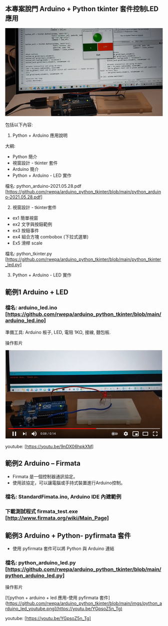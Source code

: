 ## 本專案說門 Arduino + Python tkinter 套件控制LED應用

![image](https://github.com/rwepa/arduino_python_tkinter/blob/main/imgs/arduino_tkinter_led.png)

包括以下內容:

1. Python + Arduino 應用說明

大綱:

+ Python 簡介
+ 視窗設計 - tkinter 套件
+ Arduino 簡介
+ Python + Arduino - LED 實作

檔名: python_arduino-2021.05.28.pdf
[https://github.com/rwepa/arduino_python_tkinter/blob/main/python_arduino-2021.05.28.pdf]

2. 視窗設計 - tkinter套件

+ ex1 簡單視窗
+ ex2 文字與按鈕範例
+ ex3 按鈕事件
+ ex4 組合方塊 combobox (下拉式選單)
+ Ex5 滑桿 scale

檔名: python_tkinter.py [https://github.com/rwepa/arduino_python_tkinter/blob/main/python_tkinter_led.py]

3. Python + Arduino - LED 實作

## 範例1 Arduino + LED

### 檔名: arduino_led.ino [https://github.com/rwepa/arduino_python_tkinter/blob/main/arduino_led.ino]

準備工具: Arduino 板子, LED, 電阻 1KΩ, 接線, 麵包板.

操作影片

[![Arduino car](https://github.com/rwepa/arduino_python_tkinter/blob/main/imgs/arduino_led_youtube.png)](https://youtu.be/9nDX06hpkXM)

youtube: [https://youtu.be/9nDX06hpkXM]

## 範例2 Arduino – Firmata

+ Firmata 是一個控制器通訊協定。
+ 使用該協定，可以讓電腦或手持式裝置進行Arduino控制。

### 檔名: StandardFimata.ino, Arduino IDE 內建範例

### 下載測試程式 firmata_test.exe [http://www.firmata.org/wiki/Main_Page]

## 範例3 Arduino + Python- pyfirmata 套件

+ 使用 pyfirmata 套件可以將 Python 與 Arduino 連結

### 檔名: python_arduino_led.py [https://github.com/rwepa/arduino_python_tkinter/blob/main/python_arduino_led.py]

操作影片

[![python + arduino + led 應用-使用 pyfirmata 套件](https://github.com/rwepa/arduino_python_tkinter/blob/main/imgs/python_arduino_led_youtube.png](https://youtu.be/YGpsoZ5n_Tg)

youtube: [https://youtu.be/YGpsoZ5n_Tg]


